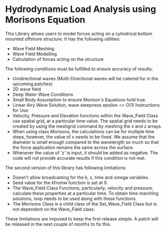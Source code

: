 # Hydrodynamic Load Analysis using Morisons Equation
This Library allows users to model forces acting on a cylindrical bottom mounted offshore structure. It has the following utilities:
- Wave Field Meshing
- Wave Field Modelling
- Calculation of forces acting on the structure

The following conditions must be fulfilled to ensure accuracy of results:
- Unidirectional waves (Multi-Directional waves will be catered for in the upcoming patches)
- 2D wave field
- Deep Water Wave Conditions
- Small Body Assumption to ensure Morison's Equations hold true. 
- Linear Airy Wave Solution, wave steepness epsilon << O(1)
Instructions for Use:
- Velocity, Pressure and Elevation functions within the Wave_Field Class use spatial grid, at a particular time value. The spatial grid needs to be created by using the meshgrid command by meshing the x and z arrays.  
- When using class Morisons, the calculations can be for multiple time steps, however, the value of x needs to be fixed. We assume that the diameter is small enough compared to the wavelength so much so that the force application remains the same across the surface. 
- Whenever the value of 'z' is input, it should be added as negative. The code will not provide accurate results if this condition is not met. 

The second version of this library has following limitations:
- Doesn't allow broadcasting for the k, x, time and omega variables.
- Seed value for the kfromw function is set at 0. 
- The Wave_Field Class Functions, particularly, velocity and pressure, calculate these properties at a particular time. To obtain time marching solutions, loop needs to be used along with these functions.
- The Morisons Class is a child class of the Set_Wave_Field Class but is not dependent on the Wave_Field class.  

These limitations are imposed to keep the first release simple. A patch will be released in the next couple of months to fix this. 
